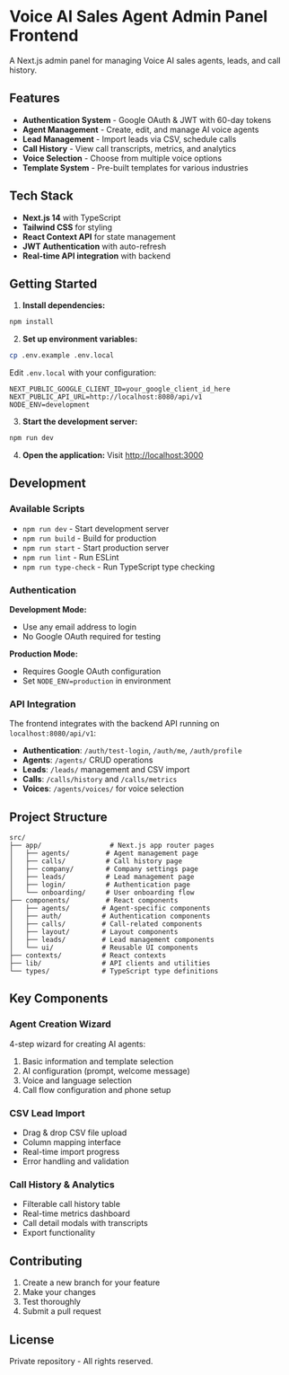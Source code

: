 # Voice AI Sales Agent Admin Panel Frontend

A Next.js admin panel for managing Voice AI sales agents, leads, and call history.

## Features

- **Authentication System** - Google OAuth & JWT with 60-day tokens
- **Agent Management** - Create, edit, and manage AI voice agents
- **Lead Management** - Import leads via CSV, schedule calls
- **Call History** - View call transcripts, metrics, and analytics
- **Voice Selection** - Choose from multiple voice options
- **Template System** - Pre-built templates for various industries

## Tech Stack

- **Next.js 14** with TypeScript
- **Tailwind CSS** for styling
- **React Context API** for state management
- **JWT Authentication** with auto-refresh
- **Real-time API integration** with backend

## Getting Started

1. **Install dependencies:**
```bash
npm install
```

2. **Set up environment variables:**
```bash
cp .env.example .env.local
```

Edit `.env.local` with your configuration:
```
NEXT_PUBLIC_GOOGLE_CLIENT_ID=your_google_client_id_here
NEXT_PUBLIC_API_URL=http://localhost:8080/api/v1
NODE_ENV=development
```

3. **Start the development server:**
```bash
npm run dev
```

4. **Open the application:**
Visit [http://localhost:3000](http://localhost:3000)

## Development

### Available Scripts

- `npm run dev` - Start development server
- `npm run build` - Build for production
- `npm run start` - Start production server
- `npm run lint` - Run ESLint
- `npm run type-check` - Run TypeScript type checking

### Authentication

**Development Mode:**
- Use any email address to login
- No Google OAuth required for testing

**Production Mode:**
- Requires Google OAuth configuration
- Set `NODE_ENV=production` in environment

### API Integration

The frontend integrates with the backend API running on `localhost:8080/api/v1`:

- **Authentication**: `/auth/test-login`, `/auth/me`, `/auth/profile`
- **Agents**: `/agents/` CRUD operations
- **Leads**: `/leads/` management and CSV import
- **Calls**: `/calls/history` and `/calls/metrics`
- **Voices**: `/agents/voices/` for voice selection

## Project Structure

```
src/
├── app/                 # Next.js app router pages
│   ├── agents/         # Agent management page
│   ├── calls/          # Call history page
│   ├── company/        # Company settings page
│   ├── leads/          # Lead management page
│   ├── login/          # Authentication page
│   └── onboarding/     # User onboarding flow
├── components/         # React components
│   ├── agents/        # Agent-specific components
│   ├── auth/          # Authentication components
│   ├── calls/         # Call-related components
│   ├── layout/        # Layout components
│   ├── leads/         # Lead management components
│   └── ui/            # Reusable UI components
├── contexts/          # React contexts
├── lib/               # API clients and utilities
└── types/             # TypeScript type definitions
```

## Key Components

### Agent Creation Wizard
4-step wizard for creating AI agents:
1. Basic information and template selection
2. AI configuration (prompt, welcome message)
3. Voice and language selection
4. Call flow configuration and phone setup

### CSV Lead Import
- Drag & drop CSV file upload
- Column mapping interface
- Real-time import progress
- Error handling and validation

### Call History & Analytics
- Filterable call history table
- Real-time metrics dashboard
- Call detail modals with transcripts
- Export functionality

## Contributing

1. Create a new branch for your feature
2. Make your changes
3. Test thoroughly
4. Submit a pull request

## License

Private repository - All rights reserved.